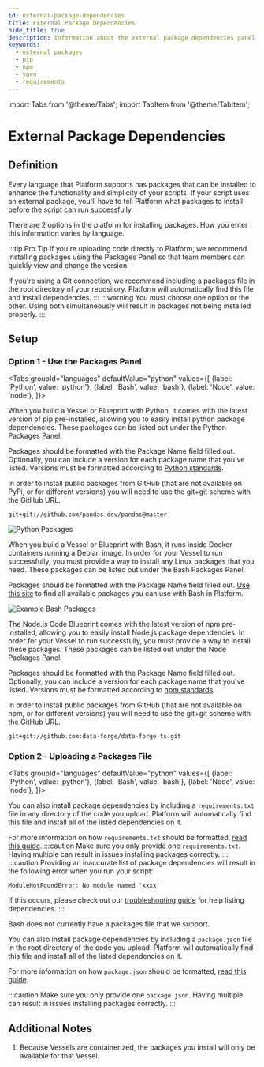 ```yaml
---
id: external-package-dependencies
title: External Package Dependencies
hide_title: true
description: Information about the external package dependencies panel.
keywords:
  - external packages
  - pip
  - npm
  - yarn
  - requirements
---
```


import Tabs from '@theme/Tabs';
import TabItem from '@theme/TabItem';

# External Package Dependencies

## Definition

Every language that Platform supports has packages that can be installed to enhance the functionality and simplicity of your scripts. If your script uses an external package, you'll have to tell Platform what packages to install before the script can run successfully.

There are 2 options in the platform for installing packages. How you enter this information varies by language. 

:::tip Pro Tip
If you're uploading code directly to Platform, we recommend installing packages using the Packages Panel so that team members can quickly view and change the version.

If you're using a Git connection, we recommend including a packages file in the root directory of your repository. Platform will automatically find this file and install dependencies.
:::
:::warning
You must choose one option or the other. Using both simultaneously will result in packages not being installed properly.
:::

## Setup
### Option 1 - Use the Packages Panel

<Tabs
groupId="languages"
defaultValue="python"
values={[
{label: 'Python', value: 'python'},
{label: 'Bash', value: 'bash'},
{label: 'Node', value: 'node'},
]}>
<TabItem value="python">

When you build a Vessel or Blueprint with Python, it comes with the latest version of pip pre-installed, allowing you to easily install python package dependencies. These packages can be listed out under the Python Packages Panel.

Packages should be formatted with the Package Name field filled out. Optionally, you can include a version for each package name that you've listed. Versions must be formatted according to [Python standards](https://www.python.org/dev/peps/pep-0440/#version-specifiers).

In order to install public packages from GitHub \(that are not available on PyPi, or for different versions\) you will need to use the git+git scheme with the GitHub URL.

```text
git+git://github.com/pandas-dev/pandas@master
```

![Python Packages](../../.gitbook/assets/image_67.png)

</TabItem>
<TabItem value='bash'>

When you build a Vessel or Blueprint with Bash, it runs inside Docker containers running a Debian image. In order for your Vessel to run successfully, you must provide a way to install any Linux packages that you need. These packages can be listed out under the Bash Packages Panel.

Packages should be formatted with the Package Name field filled out. [Use this site](https://www.debian.org/distrib/packages) to find all available packages you can use with Bash in Platform.

![Example Bash Packages](../../.gitbook/assets/shipyard_2021_03_12_17_33_07.png)

</TabItem>
<TabItem value='node'>

The Node.js Code Blueprint comes with the latest version of npm pre-installed, allowing you to easily install Node.js package dependencies. In order for your Vessel to run successfully, you must provide a way to install these packages. These packages can be listed out under the Node Packages Panel.

Packages should be formatted with the Package Name field filled out. Optionally, you can include a version for each package name that you've listed. Versions must be formatted according to [npm standards](https://semver.npmjs.com/).

In order to install public packages from GitHub \(that are not available on npm, or for different versions\) you will need to use the git+git scheme with the GitHub URL.

```text
git+git://github.com:data-forge/data-forge-ts.git
```

</TabItem>
</Tabs>

### Option 2 - Uploading a Packages File

<Tabs
groupId="languages"
defaultValue="python"
values={[
{label: 'Python', value: 'python'},
{label: 'Bash', value: 'bash'},
{label: 'Node', value: 'node'},
]}>
<TabItem value="python">

You can also install package dependencies by including a `requirements.txt` file in any directory of the code you upload. Platform will automatically find this file and install all of the listed dependencies on it.

For more information on how `requirements.txt` should be formatted, [read this guide](https://pip.pypa.io/en/stable/user_guide/#requirements-files).
:::caution
Make sure you only provide one `requirements.txt`. Having multiple can result in issues installing packages correctly.
:::
:::caution
Providing an inaccurate list of package dependencies will result in the following error when you run your script:

`ModuleNotFoundError: No module named 'xxxx'`

If this occurs, please check out our [troubleshooting guide](../../troubleshooting.md) for help listing dependencies.
:::

</TabItem>
<TabItem value="bash">
Bash does not currently have a packages file that we support.
</TabItem>
<TabItem value="node">

You can also install package dependencies by including a `package.json` file in the root directory of the code you upload. Platform will automatically find this file and install all of the listed dependencies on it.

For more information on how `package.json` should be formatted, [read this guide](https://docs.npmjs.com/cli/v7/configuring-npm/package-json).

:::caution
Make sure you only provide one `package.json`. Having multiple can result in issues installing packages correctly.
:::

</TabItem>
</Tabs>

## Additional Notes
1. Because Vessels are containerized, the packages you install will only be available for that Vessel.

